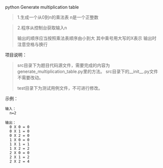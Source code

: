 python
Generate multiplication table

>1.生成一个从0到n的乘法表
>n是一个正整数

>2.程序从控制台获取输入n
>
>输出的顺序应当按照乘法表顺序由小到大
>其中乘号用大写的X表示
>输出时注意空格与换行


项目说明：

>src目录下为题目代码源文件，需要完成的内容为generate_multiplication_table.py里的方法。
>src目录下的__init__.py文件不需要改动。
>
>test目录下为测试用例文件，不可进行修改。


示例：

	输入：
	  n=2

	输出：
	  0 X 0 = 0
	  0 X 1 = 0
	  0 X 2 = 0
	  1 X 0 = 0
	  1 X 1 = 1
	  1 X 2 = 2
	  2 X 0 = 0
	  2 X 1 = 2
	  2 X 2 = 4